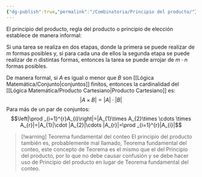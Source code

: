 ```yaml
---
{"dg-publish":true,"permalink":"/Combinatoria/Principio del producto/"}
---
```


El principio del producto, regla del producto o principio de elección establece de manera informal:

Si una tarea se realiza en dos etapas, donde la primera se puede realizar de $m$ formas posibles y, si para cada una de ellos la segunda etapa se puede realizar de $n$ distintas formas, entonces la tarea se puede arrojar de $m\cdot n$ formas posibles.

De manera formal, si $A$ es igual o menor que $B$ son [[Lógica Matemática/Conjunto\|conjuntos]] finitos, entonces la cardinalidad del [[Lógica Matemática/Producto Cartesiano\|Producto Cartesiano]] es: 
$$|A\times B|=|A|\cdot|B|$$
Para más de un par de conjuntos: 
$$\left|\prod _{i=1}^{r}A_{i}\right|=|A_{1}\times A_{2}\times \cdots \times A_{r}|=|A_{1}|\cdot |A_{2}|\cdots |A_{r}|=\prod _{i=1}^{r}|A_{i}|$$

>[!warning] Teorema fundamental del conteo
>El principio del producto también es, probablemente mal llamado, Teorema fundamental del conteo, este concepto de Teorema es el mismo que el del Principio del producto, por lo que no debe causar confusión y se debe hacer uso de Principio del producto en lugar de Teorema fundamental del conteo.

